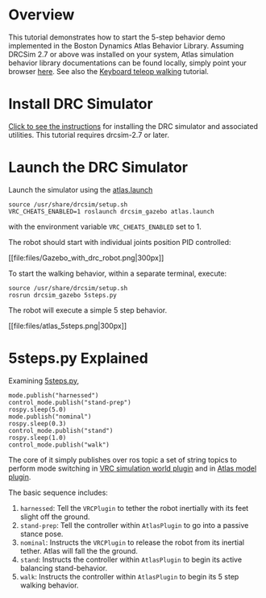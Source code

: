 # Overview

This tutorial demonstrates how to start the 5-step behavior demo implemented in the Boston Dynamics Atlas Behavior Library.  Assuming DRCSim 2.7 or above was installed on your system, Atlas simulation behavior library documentations can be found locally, simply point your browser [here](https://bitbucket.org/osrf/drcsim/src/default/drcsim_model_resources/AtlasSimInterface_1.1.1/doc/html/?at=default). See also the [Keyboard teleop walking](http://gazebosim.org/tutorials/?tut=drcsim_keyboard_teleop) tutorial.

# Install DRC Simulator

[Click to see the instructions](http://gazebosim.org/tutorials/?tut=drcsim_install&cat=drcsim) for installing the DRC simulator and associated utilities. This tutorial requires drcsim-2.7 or later.

# Launch the DRC Simulator

Launch the simulator using the [atlas.launch](https://bitbucket.org/osrf/drcsim/src/default/drcsim_gazebo/launch/atlas.launch)

~~~
source /usr/share/drcsim/setup.sh
VRC_CHEATS_ENABLED=1 roslaunch drcsim_gazebo atlas.launch
~~~

with the environment variable `VRC_CHEATS_ENABLED` set to 1.

The robot should start with individual joints position PID controlled:

[[file:files/Gazebo_with_drc_robot.png|300px]]

To start the walking behavior, within a separate terminal, execute:

~~~
source /usr/share/drcsim/setup.sh
rosrun drcsim_gazebo 5steps.py
~~~

The robot will execute a simple 5 step behavior.

[[file:files/atlas_5steps.png|300px]]

# 5steps.py Explained

Examining [5steps.py](https://bitbucket.org/osrf/drcsim/src/948dd560cf6b/ros/atlas_utils/scripts/5steps.py?at=drcsim_2.2),

~~~
mode.publish("harnessed")
control_mode.publish("stand-prep")
rospy.sleep(5.0)
mode.publish("nominal")
rospy.sleep(0.3)
control_mode.publish("stand")
rospy.sleep(1.0)
control_mode.publish("walk")
~~~

The core of it simply publishes over ros topic a set of string topics to perform mode switching in [VRC simulation world plugin](https://bitbucket.org/osrf/drcsim/src/948dd560cf6b/ros/atlas_msgs/VRCPlugin.cpp?at=drcsim_2.2#cl-157) and in [Atlas model plugin](https://bitbucket.org/osrf/drcsim/src/948dd560cf6b/ros/atlas_msgs/AtlasPlugin.cpp?at=drcsim_2.2#cl-598).

The basic sequence includes:

  1.  `harnessed`:  Tell the `VRCPlugin` to tether the robot inertially with its feet slight off the ground.
  1.  `stand-prep`:  Tell the controller within `AtlasPlugin` to go into a passive stance pose.
  1.  `nominal`:  Instructs the `VRCPlugin` to release the robot from its inertial tether.  Atlas will fall the the ground.
  1.  `stand`:  Instructs the controller within `AtlasPlugin` to begin its active balancing stand-behavior.
  1.  `walk`:  Instructs the controller within `AtlasPlugin` to begin its 5 step walking behavior.
